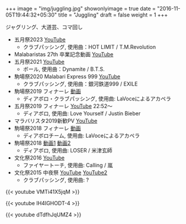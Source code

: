 +++
image = "img/juggling.jpg"
showonlyimage = true
date = "2016-11-05T19:44:32+05:30"
title = "Juggling"
draft = false
weight = 1
+++

ジャグリング、大道芸、コマ回し
<!--more-->

* 五月祭2023 [YouTube](https://m.youtube.com/watch?v=VMTi41X5jqM&pp=ygUNVFMgcmV2b2x1dGlvbg%3D%3D)
    * クラブパッシング, 使用曲：HOT LIMIT / T.M.Revolution
* Malabaristas 27th 卒業記念動画 [YouTube](https://www.youtube.com/watch?v=dTdfhJqUMZ4)
* 五月祭2021 [YouTube](https://www.youtube.com/watch?v=u07cxDtxN-o)
    * ボール, 使用曲：Dynamite / B.T.S.
* 駒場祭2020 Malabari Express 999 [YouTube](https://www.youtube.com/watch?v=d9ymiS7msO0)
    * クラブパッシング, 使用曲：銀河鉄道999 / EXILE
* 駒場祭2019 フィナーレ [動画](https://drive.google.com/drive/folders/12umzicrXLTplqv-dFpBWDiMqCjAIWDMW)
    * ディアボロ・クラブパッシング, 使用曲: LaVoceによるアカペラ
* 五月祭2019 フィナーレ [YouTube](https://www.youtube.com/watch?v=wtmxxMY3ju8) 22:52〜
    * ディアボロ, 使用曲: Love Yourself / Justin Bieber
* マラバリスタ2019新歓PV [YouTube](https://www.youtube.com/watch?v=IH4IGHODT-4)
* 駒場祭2018 フィナーレ [動画](https://drive.google.com/file/d/1s2TyDXlIU5Qbtc-ZscEYxBwxk2O174Pl/view?usp=share_link)
    * ディアボロチーム, 使用曲: LaVoceによるアカペラ
* 駒場祭2018 [動画1](https://drive.google.com/file/d/1u3V1a7EIOoIRXuxf04xjnM6geXROWtBf/view?usp=share_link) [動画2](https://drive.google.com/file/d/1RFy0_bgyAx-bP7i-D_Dw2v49TCEp5dIQ/view?usp=share_link)
    * ディアボロ, 使用曲: LOSER / 米津玄師
* 文化祭2016 [YouTube](https://www.youtube.com/watch?v=moXHALZKg6w)
    * ファイヤートーチ, 使用曲: Calling / 嵐
* 文化祭2015 中夜祭 [YouTube](https://www.youtube.com/watch?v=BbQ4kZXcXEQ) [YouTube2](https://www.youtube.com/watch?v=BdOk4H1Ib8s&t=0s)
    * クラブパッシング, 使用曲: ?


{{< youtube VMTi41X5jqM >}}

{{< youtube IH4IGHODT-4 >}}

{{< youtube dTdfhJqUMZ4 >}}
